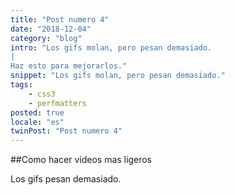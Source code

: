 ```yaml
---
title: "Post numero 4"
date: "2018-12-04"
category: "blog"
intro: "Los gifs molan, pero pesan demasiado.
|
Haz esto para mejorarlos."
snippet: "Los gifs molan, pero pesan demasiado."
tags:
    - css3
    - perfmatters
posted: true
locale: "es"
twinPost: "Post numero 4"
---
```


##Como hacer videos mas ligeros

Los gifs pesan demasiado.